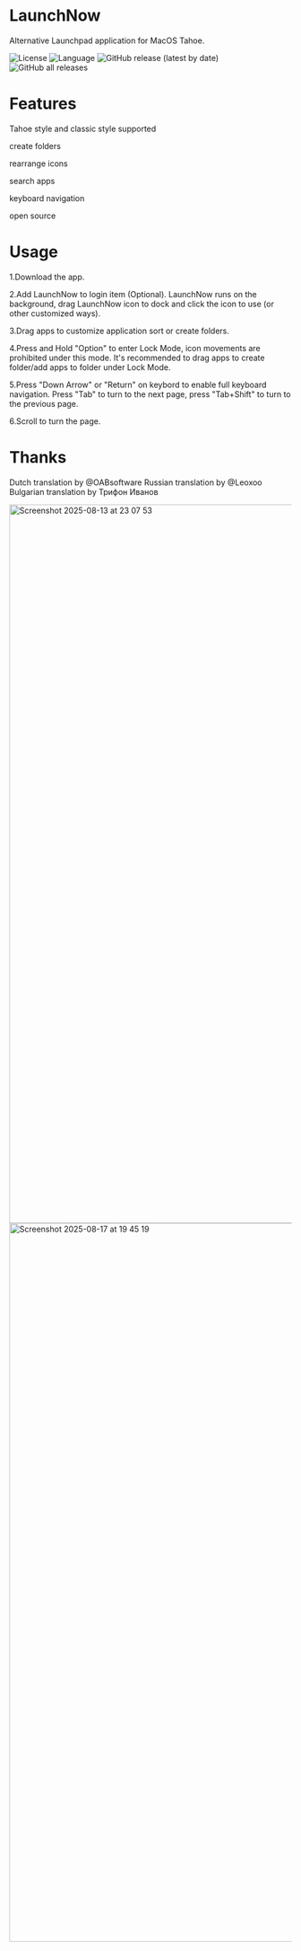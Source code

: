 # LaunchNow
Alternative Launchpad application for MacOS Tahoe. 

![License](https://img.shields.io/github/license/ggkevinnnn/LaunchNow)
![Language](https://img.shields.io/badge/language-Swift-orange.svg)
![GitHub release (latest by date)](https://img.shields.io/github/v/release/ggkevinnnn/LaunchNow)
![GitHub all releases](https://img.shields.io/github/downloads/ggkevinnnn/LaunchNow/total)

# Features
Tahoe style and classic style supported

create folders

rearrange icons

search apps

keyboard navigation

open source


# Usage
1.Download the app.

2.Add LaunchNow to login item (Optional). LaunchNow runs on the background, drag LaunchNow icon to dock and click the icon to use (or other customized ways).

3.Drag apps to customize application sort or create folders.

4.Press and Hold "Option" to enter Lock Mode, icon movements are prohibited under this mode. It's recommended to drag apps to create folder/add apps to folder under Lock Mode.

5.Press "Down Arrow" or "Return" on keybord to enable full keyboard navigation. Press "Tab" to turn to the next page, press "Tab+Shift" to turn to the previous page.

6.Scroll to turn the page.

# Thanks
Dutch translation by @OABsoftware
Russian translation by @Leoxoo
Bulgarian translation by Трифон Иванов

<img width="1920" height="1280" alt="Screenshot 2025-08-13 at 23 07 53" src="https://github.com/user-attachments/assets/69eaf1bb-746e-4c9c-9d38-791dbee14194" />
<img width="1920" height="1280" alt="Screenshot 2025-08-17 at 19 45 19" src="https://github.com/user-attachments/assets/c6bffd5c-9dcf-4b1c-8b34-a9d7f964a78d" />
